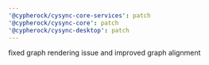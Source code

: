 ```yaml
---
'@cypherock/cysync-core-services': patch
'@cypherock/cysync-core': patch
'@cypherock/cysync-desktop': patch
---
```


fixed graph rendering issue and improved graph alignment
